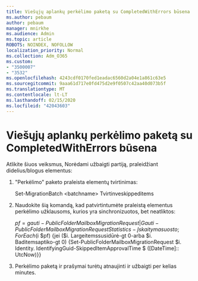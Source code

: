 ```yaml
---
title: Viešųjų aplankų perkėlimo paketą su CompletedWithErrors būsena
ms.author: pebaum
author: pebaum
manager: mnirkhe
ms.audience: Admin
ms.topic: article
ROBOTS: NOINDEX, NOFOLLOW
localization_priority: Normal
ms.collection: Adm_O365
ms.custom:
- "3500007"
- "3532"
ms.openlocfilehash: 4243cdf0170fed1eadac6560d2a04e1a861c63e5
ms.sourcegitcommit: 9aaa61d717e0fd475d2e9f0507c42aa40d073b5f
ms.translationtype: MT
ms.contentlocale: lt-LT
ms.lasthandoff: 02/15/2020
ms.locfileid: "42043603"
---
```

# <a name="for-public-folder-migration-batch-with-completedwitherrors-status"></a>Viešųjų aplankų perkėlimo paketą su CompletedWithErrors būsena

Atlikite šiuos veiksmus, Norėdami užbaigti partiją, praleidžiant didelius/blogus elementus: 
1. "Perkėlimo" paketo praleista elementų tvirtinimas:

    Set-MigrationBatch \<batchname> Tvirtinveskippeditems 
2. Naudokite šią komandą, kad patvirtintumėte praleistą elementus perkėlimo užklausoms, kurios yra sinchronizuotos, bet neatliktos:

    $pf = gauti-PublicFolderMailboxMigrationRequest | Gauti-PublicFolderMailboxMigrationRequestStatistics-Įskaitymasuosto; ForEach ($i $pf) {jei ($i. Largeitemssusidūrė-gt 0-arba $i. Baditemsaptiko-gt 0) {Set-PublicFolderMailboxMigrationRequest $i. Identity. IdentifyingGuid-SkippedItemApprovalTime $ ([DateTime]:: UtcNow)}}
3. Perkėlimo paketą ir prašymai turėtų atnaujinti ir užbaigti per kelias minutes.

